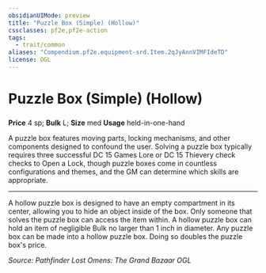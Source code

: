 ```yaml
---
obsidianUIMode: preview
title: "Puzzle Box (Simple) (Hollow)"
cssclasses: pf2e,pf2e-action
tags:
  - trait/common
aliases: "Compendium.pf2e.equipment-srd.Item.2qJyAnnVIMFIdeTD"
license: OGL
---
```

# Puzzle Box (Simple) (Hollow)

### 


**Price** 4 sp; 
**Bulk** L; **Size** med
**Usage** held-in-one-hand

A puzzle box features moving parts, locking mechanisms, and other components designed to confound the user. Solving a puzzle box typically requires three successful DC 15 Games Lore or DC 15 Thievery check checks to Open a Lock, though puzzle boxes come in countless configurations and themes, and the GM can determine which skills are appropriate.

* * *

A hollow puzzle box is designed to have an empty compartment in its center, allowing you to hide an object inside of the box. Only someone that solves the puzzle box can access the item within. A hollow puzzle box can hold an item of negligible Bulk no larger than 1 inch in diameter. Any puzzle box can be made into a hollow puzzle box. Doing so doubles the puzzle box's price.

*Source: Pathfinder Lost Omens: The Grand Bazaar*
*OGL*